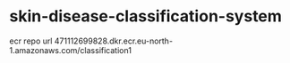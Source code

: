 # skin-disease-classification-system
ecr repo url
471112699828.dkr.ecr.eu-north-1.amazonaws.com/classification1
